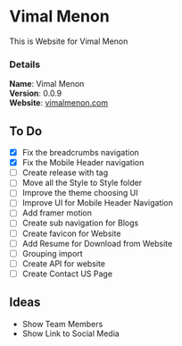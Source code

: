 # Vimal Menon

This is Website for Vimal Menon

### Details

<b>Name</b>: Vimal Menon
<br/>
<b>Version</b>: 0.0.9
<br/>
<b>Website</b>: [vimalmenon.com](https://vimalmenon.com)
<br/>

## To Do

- [x] Fix the breadcrumbs navigation
- [x] Fix the Mobile Header navigation
- [ ] Create release with tag
- [ ] Move all the Style to Style folder
- [ ] Improve the theme choosing UI
- [ ] Improve UI for Mobile Header Navigation
- [ ] Add framer motion
- [ ] Create sub navigation for Blogs
- [ ] Create favicon for Website
- [ ] Add Resume for Download from Website
- [ ] Grouping import
- [ ] Create API for website
- [ ] Create Contact US Page

## Ideas

- Show Team Members
- Show Link to Social Media
